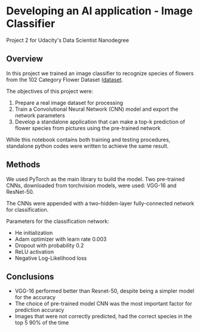 # Developing an AI application - Image Classifier

Project 2 for Udacity's Data Scientist Nanodegree

## Overview

In this project we trained an image classifier to 
recognize species of flowers from the 102 Category Flower
Dataset ([dataset](http://www.robots.ox.ac.uk/~vgg/data/flowers/102/index.html).

The objectives of this project were:

1. Prepare a real image dataset for processing
2. Train a Convolutional Neural Network (CNN) model and 
export the network parameters
3. Develop a standalone application that can make a
top-k prediction of flower species from pictures using 
the pre-trained network

While this notebook contains both training and testing 
procedures, standalone python codes were written to 
achieve the same result. 

## Methods

We used PyTorch as the main library to build the model.
Two pre-trained CNNs, downloaded from torchvision 
models, were used: VGG-16 and ResNet-50.  

The CNNs were appended with a two-hidden-layer 
fully-connected network for classification.

Parameters for the classification network:
- He initialization
- Adam optimizer with learn rate 0.003
- Dropout with probability 0.2
- ReLU activation
- Negative Log-Likelihood loss


## Conclusions

- VGG-16 performed better than Resnet-50, despite being
a simpler model 
for the accuracy 
- The choice of pre-trained model CNN was the most important
factor for prediction accuracy
- Images that were not correctly predicted, had the
correct species in the top 5 90% of the time
